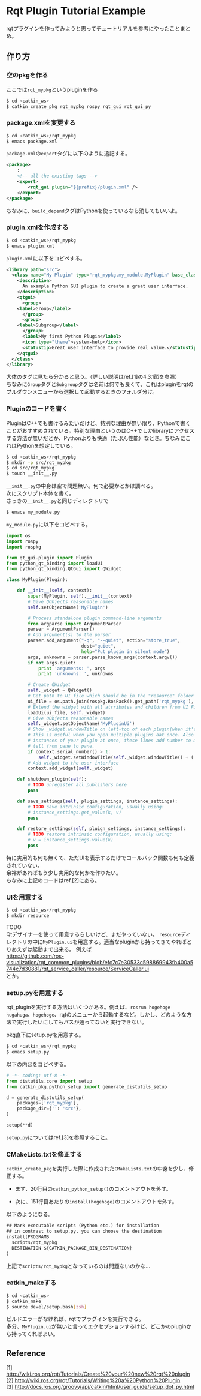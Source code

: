 # Rqt Plugin Tutorial Example

rqtプラグインを作ってみようと思ってチュートリアルを参考にやったことまとめ。

## 作り方

### 空のpkgを作る
ここでは`rqt_mypkg`というpluginを作る

``` bash
$ cd <catkin_ws>
$ catkin_create_pkg rqt_mypkg rospy rqt_gui rqt_gui_py
```

### package.xmlを変更する

``` bash
$ cd <catkin_ws>/rqt_mypkg
$ emacs package.xml
```
`package.xml`の`export`タグに以下のように追記する。

``` xml
<package>
	:
	<!-- all the existing tags -->
	<export>
		<rqt_gui plugin="${prefix}/plugin.xml" />
	</export>
</package>
```

ちなみに、`build_depend`タグはPythonを使っているなら消してもいいよ。

### plugin.xmlを作成する

``` bash
$ cd <catkin_ws>/rqt_mypkg
$ emacs plugin.xml
```

`plugin.xml`に以下をコピペする。

``` xml
<library path="src">
  <class name="My Plugin" type="rqt_mypkg.my_module.MyPlugin" base_class_type="rqt_gui_py::Plugin" >
    <description>
      An example Python GUI plugin to create a great user interface.
    </description>
    <qtgui>
      <group>
	<label>Group</label>
      </group>
      <group>
	<label>Subgroup</label>
      </group>
      <label>My first Python Plugin</label>
      <icon type="theme">system-help</icon>
      <statustip>Great user interface to provide real value.</statustip>
    </qtgui>
  </class>
</library>
```

大体のタグは見たら分かると思う。（詳しい説明はref.[1]の4.3.1節を参照）  
ちなみに`Group`タグと`Subgroup`タグは名前は何でも良くて、これはpluginをrqtのプルダウンメニューから選択して起動するときのフォルダ分け。

### Pluginのコードを書く

PluginはC++でも書けるみたいだけど、特別な理由が無い限り、Pythonで書くことがおすすめされている。特別な理由というのはC++でしかlibraryにアクセスする方法が無いだとか、Pythonよりも快適（たぶん性能）なとき。ちなみにこれはPythonを想定している。

``` bash
$ cd <catkin_ws>/rqt_mypkg
$ mkdir -p src/rqt_mypkg
$ cd src/rqt_mypkg
$ touch __init__.py
```

`__init__.py`の中身は空で問題無い。何で必要かとかは調べる。  
次にスクリプト本体を書く。  
さっきの`__init__.py`と同じディレクトリで  

``` bash
$ emacs my_module.py
```

`my_module.py`に以下をコピペする。

``` python
import os
import rospy
import rospkg

from qt_gui.plugin import Plugin
from python_qt_binding import loadUi
from python_qt_binding.QtGui import QWidget

class MyPlugin(Plugin):

    def __init__(self, context):
        super(MyPlugin, self).__init__(context)
        # Give QObjects reasonable names
        self.setObjectName('MyPlugin')

        # Process standalone plugin command-line arguments
        from argparse import ArgumentParser
        parser = ArgumentParser()
        # Add argument(s) to the parser
        parser.add_argument("-q", "--quiet", action="store_true",
                            dest="quiet",
                            help="Put plugin in silent mode")
        args, unknowns = parser.parse_known_args(context.argv())
        if not args.quiet:
            print 'arguments: ', args
            print 'unknowns: ', unknowns

        # Create QWidget
        self._widget = QWidget()
        # Get path to UI file which should be in the "resource" folder of this package
        ui_file = os.path.join(rospkg.RosPack().get_path('rqt_mypkg'), 'resource', 'MyPlugin.ui')
        # Extend the widget with all atrributes and children from UI File
        loadUi(ui_file, self._widget)
        # Give QObjects reasonable names
        self._widget.setObjectName('MyPluginUi')
        # Show _widget.windowTitle on left-top of each plugin(when it's set in _widget).
        # This is useful when you open multiple plugins aat once. Also if you open multiple
        # instances of your plugin at once, these lines add number to make it easy to
        # tell from pane to pane.
        if context.serial_number() > 1:
            self._widget.setWindowTitle(self._widget.windowTitle() + (' %d' % context.serial_number()))
        # Add widget to the user interface
        context.add_widget(self._widget)

    def shutdown_plugin(self):
        # TODO unregister all publishers here
        pass

    def save_settings(self, plugin_settings, instance_settings):
        # TODO save intrinsic configuration, usually using:
        # instance_settings.get_value(k, v)
        pass

    def restore_settings(self, pluign_settings, instance_settings):
        # TODO restore intrinsic configuration, usually using:
        # v = instance_settings.value(k)
        pass
```

特に実用的も何も無くて、ただUIを表示するだけでコールバック関数も何も定義されていない。  
余裕があればもう少し実用的な何かを作りたい。  
ちなみに上記のコードはref.[2]にある。  

### UIを用意する

``` bash
$ cd <catkin_ws>/rqt_mypkg
$ mkdir resource
```

TODO  
Qtデザイナーを使って用意するらしいけど、まだやっていない。
`resource`ディレクトリの中に`MyPlugin.ui`を用意する。適当なpluginから持ってきてやればとりあえずは起動まで出来る。
例えば  
https://github.com/ros-visualization/rqt_common_plugins/blob/efc7c7e30533c598869943fb400a5744c7d30881/rqt_service_caller/resource/ServiceCaller.ui  
とか。

### setup.pyを用意する

rqt_pluginを実行する方法はいくつかある。例えば、`rosrun hogehoge hugahuga`、`hogehoge`、rqtのメニューから起動するなど。しかし、どのような方法で実行したいにしてもパスが通ってないと実行できない。

pkg直下にsetup.pyを用意する。

``` bash
$ cd <catkin_ws>/rqt_mypkg
$ emacs setup.py
```

以下の内容をコピペする。

``` python
# -*- coding: utf-8 -*-
from distutils.core import setup
from catkin_pkg.python_setup import generate_distutils_setup

d = generate_distutils_setup(
    packages=['rqt_mypkg'],
    package_dir={'': 'src'},
)

setup(**d)
```

`setup.py`についてはref.[3]を参照すること。

### CMakeLists.txtを修正する

`catkin_create_pkg`を実行した際に作成された`CMakeLists.txt`の中身を少し、修正する。

- まず、20行目の`catkin_python_setup()`のコメントアウトを外す。

- 次に、151行目あたりの`install(hogehoge)`のコメントアウトを外す。

以下のようになる。

``` CMakeList.txt
## Mark executable scripts (Python etc.) for installation
## in contrast to setup.py, you can choose the destination
install(PROGRAMS
  scripts/rqt_mypkg
  DESTINATION ${CATKIN_PACKAGE_BIN_DESTINATION}
)
```

上記で`scripts/rqt_mypkg`となっているのは問題ないのかな…

### catkin_makeする

``` bash
$ cd <catkin_ws>
$ catkin_make
$ source devel/setup.bash[zsh]
```

ビルドエラーがなければ、rqtでプラグインを実行できる。  
多分、`MyPlugin.ui`が無いと言ってエクセプションするけど、どこかのpluginから持ってくればよい。

## Reference
[1] http://wiki.ros.org/rqt/Tutorials/Create%20your%20new%20rqt%20plugin  
[2] http://wiki.ros.org/rqt/Tutorials/Writing%20a%20Python%20Plugin  
[3] http://docs.ros.org/groovy/api/catkin/html/user_guide/setup_dot_py.html  
